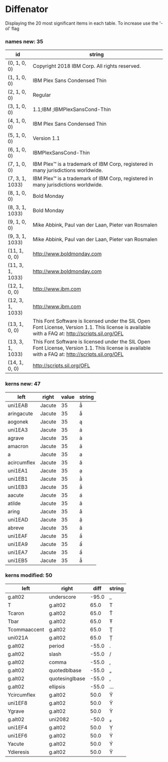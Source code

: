 # Diffenator

Displaying the 20 most significant items in each table. To increase use the '-ol' flag


### names new: 35

id | string
--- | --- | 
(0, 1, 0, 0) | Copyright 2018 IBM Corp. All rights reserved.
(1, 1, 0, 0) | IBM Plex Sans Condensed Thin
(2, 1, 0, 0) | Regular
(3, 1, 0, 0) | 1.1;IBM ;IBMPlexSansCond-Thin
(4, 1, 0, 0) | IBM Plex Sans Condensed Thin
(5, 1, 0, 0) | Version 1.1
(6, 1, 0, 0) | IBMPlexSansCond-Thin
(7, 1, 0, 0) | IBM Plex™ is a trademark of IBM Corp, registered in many jurisdictions worldwide.
(7, 3, 1, 1033) | IBM Plex™ is a trademark of IBM Corp, registered in many jurisdictions worldwide.
(8, 1, 0, 0) | Bold Monday
(8, 3, 1, 1033) | Bold Monday
(9, 1, 0, 0) | Mike Abbink, Paul van der Laan, Pieter van Rosmalen
(9, 3, 1, 1033) | Mike Abbink, Paul van der Laan, Pieter van Rosmalen
(11, 1, 0, 0) | http://www.boldmonday.com
(11, 3, 1, 1033) | http://www.boldmonday.com
(12, 1, 0, 0) | http://www.ibm.com
(12, 3, 1, 1033) | http://www.ibm.com
(13, 1, 0, 0) | This Font Software is licensed under the SIL Open Font License, Version 1.1. This license is available with a FAQ at: http://scripts.sil.org/OFL
(13, 3, 1, 1033) | This Font Software is licensed under the SIL Open Font License, Version 1.1. This license is available with a FAQ at: http://scripts.sil.org/OFL
(14, 1, 0, 0) | http://scripts.sil.org/OFL

### kerns new: 47

left | right | value | string
--- | --- | --- | --- | 
uni1EAB | Jacute | 35 | ẫ
aringacute | Jacute | 35 | ǻ
aogonek | Jacute | 35 | ą
uni1EA3 | Jacute | 35 | ả
agrave | Jacute | 35 | à
amacron | Jacute | 35 | ā
a | Jacute | 35 | a
acircumflex | Jacute | 35 | â
uni1EA1 | Jacute | 35 | ạ
uni1EB1 | Jacute | 35 | ằ
uni1EB3 | Jacute | 35 | ẳ
aacute | Jacute | 35 | á
atilde | Jacute | 35 | ã
aring | Jacute | 35 | å
uni1EAD | Jacute | 35 | ậ
abreve | Jacute | 35 | ă
uni1EAF | Jacute | 35 | ắ
uni1EA9 | Jacute | 35 | ẩ
uni1EA7 | Jacute | 35 | ầ
uni1EB5 | Jacute | 35 | ẵ

### kerns modified: 50

left | right | diff | string
--- | --- | --- | --- | 
g.alt02 | underscore | -95.0 | _
T | g.alt02 | 65.0 | T
Tcaron | g.alt02 | 65.0 | Ť
Tbar | g.alt02 | 65.0 | Ŧ
Tcommaaccent | g.alt02 | 65.0 | Ţ
uni021A | g.alt02 | 65.0 | Ț
g.alt02 | period | -55.0 | .
g.alt02 | slash | -55.0 | /
g.alt02 | comma | -55.0 | ,
g.alt02 | quotedblbase | -55.0 | „
g.alt02 | quotesinglbase | -55.0 | ‚
g.alt02 | ellipsis | -55.0 | …
Ycircumflex | g.alt02 | 50.0 | Ŷ
uni1EF8 | g.alt02 | 50.0 | Ỹ
Ygrave | g.alt02 | 50.0 | Ỳ
g.alt02 | uni2082 | -50.0 | ₂
uni1EF4 | g.alt02 | 50.0 | Ỵ
uni1EF6 | g.alt02 | 50.0 | Ỷ
Yacute | g.alt02 | 50.0 | Ý
Ydieresis | g.alt02 | 50.0 | Ÿ